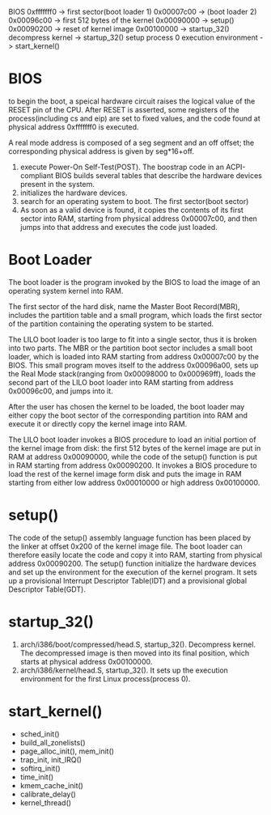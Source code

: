 BIOS 0xfffffff0 -> first sector(boot loader 1) 0x00007c00 -> (boot loader 2) 0x00096c00 -> first 512 bytes of the kernel 0x00090000 -> setup() 0x00090200 -> reset of kernel image 0x00100000 -> startup_32() decompress kernel -> startup_32() setup process 0 execution environment -> start_kernel()

# BIOS
to begin the boot, a speical hardware circuit raises the logical value of the RESET pin of the CPU. After RESET is asserted, some registers of the process(including cs and eip) are set to fixed values, and the code found at physical address 0xfffffff0 is executed.

A real mode address is composed of a seg segment and an off offset; the corresponding physical address is given by seg*16+off.

1. execute Power-On Self-Test(POST). The boostrap code in an ACPI-compliant BIOS builds several tables that describe the hardware devices present in the system.
2. initializes the hardware devices.
3. search for an operating system to boot. The first sector(boot sector)
4. As soon as a valid device is found, it copies the contents of its first sector into RAM, starting from physical address 0x00007c00, and then jumps into that address and executes the code just loaded.

# Boot Loader
The boot loader is the program invoked by the BIOS to load the image of an operating system kernel into RAM.

The first sector of the hard disk, name the Master Boot Record(MBR), includes the partition table and a small program, which loads the first sector of the partition containing the operating system to be started.

The LILO boot loader is too large to fit into a single sector, thus it is broken into two parts. The MBR or the partition boot sector includes a small boot loader, which is loaded into RAM starting from address 0x00007c00 by the BIOS. This small program moves itself to the address 0x00096a00, sets up the Real Mode stack(ranging from 0x00098000 to 0x000969ff), loads the second part of the LILO boot loader into RAM starting from address 0x00096c00, and jumps into it.

After the user has chosen the kernel to be loaded, the boot loader may either copy the boot sector of the corresponding partition into RAM and execute it or directly copy the kernel image into RAM.

The LILO boot loader invokes a BIOS procedure to load an initial portion of the kernel image from disk: the first 512 bytes of the kernel image are put in RAM at address 0x00090000, while the code of the setup() function is put in RAM starting from address 0x00090200. It invokes a BIOS procedure to load the rest of the kernel image form disk and puts the image in RAM starting from either low address 0x00010000 or high address 0x00100000.

# setup()
The code of the setup() assembly language function has been placed by the linker at offset 0x200 of the kernel image file. The boot loader can therefore easily locate the code and copy it into RAM, starting from physical address 0x00090200. The setup() function initialize the hardware devices and set up the environment for the execution of the kernel program. It sets up a provisional Interrupt Descriptor Table(IDT) and a provisional global Descriptor Table(GDT).

# startup_32()
1. arch/i386/boot/compressed/head.S, startup_32(). Decompress kernel. The decompressed image is then moved into its final position, which starts at physical address 0x00100000.
2. arch/i386/kernel/head.S, startup_32(). It sets up the execution environment for the first Linux process(process 0).

# start_kernel()
* sched_init()
* build_all_zonelists()
* page_alloc_init(), mem_init()
* trap_init, init_IRQ()
* softirq_init()
* time_init()
* kmem_cache_init()
* calibrate_delay()
* kernel_thread()


